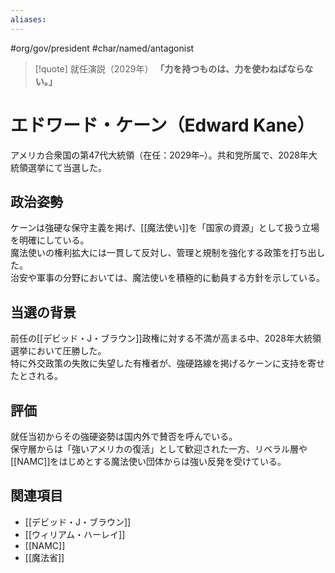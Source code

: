 ```yaml
---
aliases:
---
```

#org/gov/president #char/named/antagonist  

> [!quote] 就任演説（2029年）
> **「力を持つものは、力を使わねばならない。」**

# エドワード・ケーン（Edward Kane）

アメリカ合衆国の第47代大統領（在任：2029年–）。共和党所属で、2028年大統領選挙にて当選した。  

## 政治姿勢
ケーンは強硬な保守主義を掲げ、[[魔法使い]]を「国家の資源」として扱う立場を明確にしている。  
魔法使いの権利拡大には一貫して反対し、管理と規制を強化する政策を打ち出した。  
治安や軍事の分野においては、魔法使いを積極的に動員する方針を示している。  

## 当選の背景
前任の[[デビッド・J・ブラウン]]政権に対する不満が高まる中、2028年大統領選挙において圧勝した。  
特に外交政策の失敗に失望した有権者が、強硬路線を掲げるケーンに支持を寄せたとされる。  

## 評価
就任当初からその強硬姿勢は国内外で賛否を呼んでいる。  
保守層からは「強いアメリカの復活」として歓迎された一方、リベラル層や[[NAMC]]をはじめとする魔法使い団体からは強い反発を受けている。  

## 関連項目
- [[デビッド・J・ブラウン]]  
- [[ウィリアム・ハーレイ]]  
- [[NAMC]]  
- [[魔法省]]  
